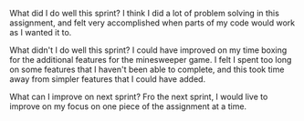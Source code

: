  What did I do well this sprint?
I think I did a lot of problem solving in this assignment, and felt very accomplished when parts of my code would work as I wanted it to. 

 What didn't I do well this sprint?
I could have improved on my time boxing for the additional features for the minesweeper game. I felt I spent too long on some features that I haven't been able to complete, and this took time away from simpler features that I could have added. 

 What can I improve on next sprint?
 Fro the next sprint, I would live to improve on my focus on one piece of the assignment at a time. 
